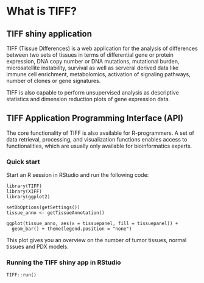 # What is TIFF?

## TIFF shiny application
TIFF (Tissue Differences) is a web application for the analysis of
differences between two sets of tissues in terms of differential gene or
protein expression, DNA copy number or DNA mutations, mutational burden,
microsatellite instability, survival as well as serveral derived data like 
immune cell enrichment, metabolomics, activation of signaling pathways, 
number of clones or gene signatures.

TIFF is also capable to perform unsupervised analysis as descriptive
statistics and dimension reduction plots of gene expression data.

## TIFF Application Programming Interface (API)

The core functionality of TIFF is also available for R-programmers. A set of data 
retrieval, processing, and visualization functions enables access to functionalities,
which are usually only available for bioinformatics experts.

### Quick start

Start an R session in RStudio and run the following code:

```
library(TIFF)
library(XIFF)
library(ggplot2)

setDbOptions(getSettings())
tissue_anno <- getTissueAnnotation()

ggplot(tissue_anno, aes(x = tissuepanel, fill = tissuepanel)) +
  geom_bar() + theme(legend.position = "none")

```
This plot gives you an overview on the number of tumor tissues, normal
tissues and PDX models.

### Running the TIFF shiny app in RStudio
```
TIFF::run()
```
